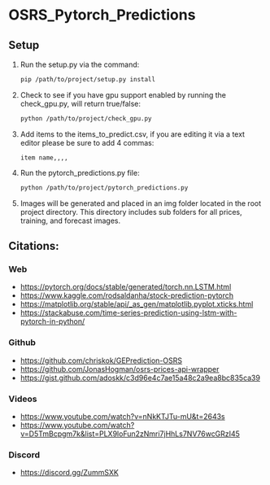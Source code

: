 # OSRS_Pytorch_Predictions

## Setup

1. Run the setup.py via the command: 

    ```bash
    pip /path/to/project/setup.py install
    ```
2. Check to see if you have gpu support enabled by running the check_gpu.py, will return true/false: 

    ```bash
    python /path/to/project/check_gpu.py
    ```
3. Add items to the items_to_predict.csv, if you are editing it via a text editor please be sure to add 4 commas: 

    ```
    item name,,,,
    ```
4. Run the pytorch_predictions.py file: 

    ```bash
    python /path/to/project/pytorch_predictions.py
    ```
5. Images will be generated and placed in an img folder located in the root project directory.  This directory includes sub folders for all prices, training, and forecast images. 

## Citations:
### Web
* https://pytorch.org/docs/stable/generated/torch.nn.LSTM.html
* https://www.kaggle.com/rodsaldanha/stock-prediction-pytorch
* https://matplotlib.org/stable/api/_as_gen/matplotlib.pyplot.xticks.html
* https://stackabuse.com/time-series-prediction-using-lstm-with-pytorch-in-python/
### Github
* https://github.com/chriskok/GEPrediction-OSRS
* https://github.com/JonasHogman/osrs-prices-api-wrapper
* https://gist.github.com/adoskk/c3d96e4c7ae15a48c2a9ea8bc835ca39
### Videos
* https://www.youtube.com/watch?v=nNkKTJTu-mU&t=2643s
* https://www.youtube.com/watch?v=D5TmBcpgm7k&list=PLX9loFun2zNmri7jHhLs7NV76wcGRzI45
### Discord
* https://discord.gg/ZummSXK

